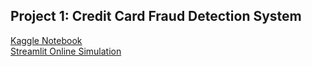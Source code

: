 ## Project 1: Credit Card Fraud Detection System

<a href="https://www.kaggle.com/code/abhisheksinha01111/creditcardfrauddetection-xgboost-recall-80"> Kaggle Notebook</a>
<br>
<a href="https://inlighntech-internship-credit-card-project.streamlit.app/"> Streamlit Online Simulation </a>
